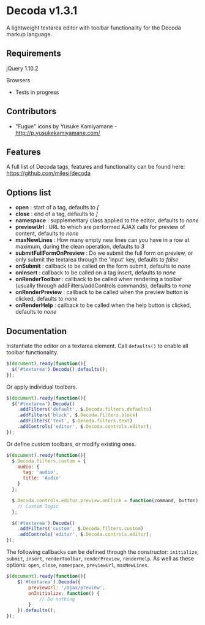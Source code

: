 # Decoda v1.3.1 #

A lightweight textarea editor with toolbar functionality for the Decoda markup language.

## Requirements ##

jQuery 1.10.2

Browsers
* Tests in progress

## Contributors ##

* "Fugue" icons by Yusuke Kamiyamane - http://p.yusukekamiyamane.com/

## Features ##

A full list of Decoda tags, features and functionality can be found here: https://github.com/milesj/decoda

## Options list ##
* **open** : start of a tag, defaults to *[*
* **close** : end of a tag, defaults to *]*
* **namespace** : supplementary class applied to the editor, defaults to *none*
* **previewUrl** : URL to which are performed AJAX calls for preview of content, defaults to *none*
* **maxNewLines** : How many empty new lines can you have in a row at maximum, during the clean operation, defaults to *3*
* **submitFullFormOnPreview** : Do we submit the full form on preview, or only submit the textarea through the 'input' key, defaults to *false*
* **onSubmit** : callback to be called on the form submit, defaults to *none*
* **onInsert** : callback to be called on a tag insert, defaults to *none*
* **onRenderToolbar** : callback to be called when rendering a toolbar (usually through addFilters/addControls commands), defaults to *none*
* **onRenderPreview** : callback to be called when the preview button is clicked, defaults to *none*
* **onRenderHelp** : callback to be called when the help button is clicked, defaults to *none*

## Documentation ##

Instantiate the editor on a textarea element. Call `defaults()` to enable all toolbar functionality.

```javascript
$(document).ready(function(){
  $('#textarea').Decoda().defaults();
});
```

Or apply individual toolbars.

```javascript
$(document).ready(function(){
  $('#textarea').Decoda()
    .addFilters('default', $.Decoda.filters.defaults)
    .addFilters('block', $.Decoda.filters.block)
    .addFilters('text', $.Decoda.filters.text)
    .addControls('editor', $.Decoda.controls.editor);
});
```

Or define custom toolbars, or modify existing ones.

```javascript
$(document).ready(function(){
  $.Decoda.filters.custom = {
    audio: {
      tag: 'audio',
      title: 'Audio'
    }
  };

  $.Decoda.controls.editor.preview.onClick = function(command, button) {
    // Custom logic
  };

  $('#textarea').Decoda()
    .addFilters('custom', $.Decoda.filters.custom)
    .addControls('editor', $.Decoda.controls.editor);
});
```

The following callbacks can be defined through the constructor: `initialize`, `submit`, `insert`, `renderToolbar`, `renderPreview`, `renderHelp`.
As well as these options: `open`, `close`, `namespace`, `previewUrl`, `maxNewLines`.

```javascript
$(document).ready(function(){
    $('#textarea').Decoda({
        previewUrl: '/ajax/preview',
        onInitialize: function() {
            // Do nothing
        }
    }).defaults();
});
```
